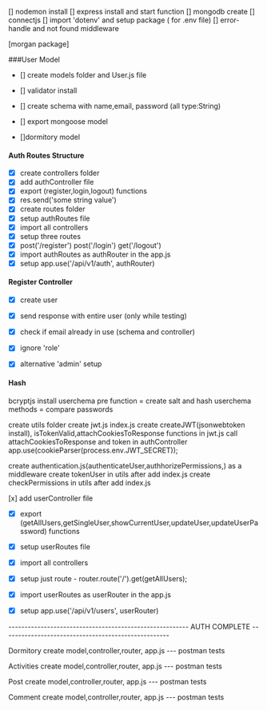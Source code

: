 
[] nodemon install
[] express install and start function
[] mongodb create
[] connectjs
[] import 'dotenv' and setup package ( for .env file)
[] error-handle and not found middleware

[morgan package]

###User Model

- [] create models folder and User.js file
- [] validator install
- [] create schema with name,email, password (all type:String)
- [] export mongoose model

- []dormitory model


#### Auth Routes Structure

- [x] create controllers folder
- [x] add authController file
- [x] export (register,login,logout) functions
- [x] res.send('some string value')
- [x] create routes folder
- [x] setup authRoutes file
- [x] import all controllers
- [x] setup three routes
- [x] post('/register') post('/login') get('/logout')
- [x] import authRoutes as authRouter in the app.js
- [x] setup app.use('/api/v1/auth', authRouter)

#### Register Controller

- [x] create user
- [x] send response with entire user (only while testing)
- [x] check if email already in use (schema and controller)
- [x] ignore 'role'
- [x] alternative 'admin' setup


#### Hash

bcryptjs install
userchema pre function = create salt and hash
userchema methods = compare passwords

create utils folder
create jwt.js index.js
create createJWT(jsonwebtoken install), isTokenValid,attachCookiesToResponse functions in jwt.js
call   attachCookiesToResponse and token in authController
app.use(cookieParser(process.env.JWT_SECRET));


create authentication.js(authenticateUser,authhorizePermissions,) as a middleware
create tokenUser in utils after add index.js
create checkPermissions in utils after add index.js

 [x] add userController file
- [x] export (getAllUsers,getSingleUser,showCurrentUser,updateUser,updateUserPassword) functions
- [x] setup userRoutes file
- [x] import all controllers
- [x] setup just  route - router.route('/').get(getAllUsers);
- [x] import userRoutes as userRouter in the app.js
- [x] setup app.use('/api/v1/users', userRouter)





-------------------------------------------------------- AUTH COMPLETE ----------------------------------------------------



Dormitory 
create model,controller,router, app.js --- postman tests

Activities
create model,controller,router, app.js --- postman tests

Post
create model,controller,router, app.js --- postman tests

Comment
create model,controller,router, app.js --- postman tests


 
